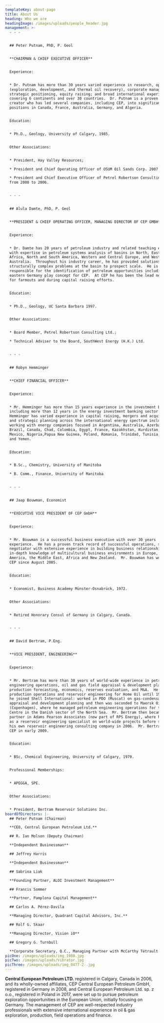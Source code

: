 ```yaml
---
templateKey: about-page
title: About Us
heading: Who we are
headingImage: /images/uploads/people_header.jpg
management: >-
  - - -


  ## Peter Putnam, PhD, P. Geol


  **CHAIRMAN & CHIEF EXECUTIVE OFFICER**


  Experience:


  * Dr. Putnam has more than 30 years varied experience in research, operations
  (exploration, development, and thermal oil recovery), corporate management,
  strategic positioning, equity raising; and broad international experience
  covering 6 continents and over 30 countries.  Dr. Putnam is a proven value
  creator who has led several companies, including CEP, into significant land
  positions in Canada, France, Australia, Germany, and Algeria.


  Education:


  * Ph.D., Geology, University of Calgary, 1985.


  Other Associations:


  * President, Hay Valley Resources;

  * President and Chief Operating Officer of OSUM Oil Sands Corp. 2007 to 2008;

  * President and Chief Executive Officer of Petrel Robertson Consulting Ltd.
  from 2000 to 2006.


  - - -


  ## Alula Damte, PhD, P. Geol


  **PRESIDENT & CHIEF OPERATING OFFICER, MANAGING DIRECTOR OF CEP GMBH**


  Experience:


  * Dr. Damte has 20 years of petroleum industry and related teaching experience
  with expertise in petroleum systems analysis of basins in North, East and West
  Africa, North and South America, Western and Central Europe, and Western
  Australia.  Throughout his industry career, he has provided solutions to
  structurally complex problems at the basin to prospect scale.  He is also
  responsible for the identification of petroleum opportunities including the
  eastern Germany play concept for CEP.  At CEP he has been the lead negotiator
  for farmouts and during capital raising efforts.


  Education:


  * Ph.D., Geology, UC Santa Barbara 1997.


  Other Associations:


  * Board Member, Petrel Robertson Consulting Ltd.;

  * Technical Adviser to the Board, SouthWest Energy (H.K.) Ltd.


  - - -


  ## Robyn Hemminger


  **CHIEF FINANCIAL OFFICER**


  Experience:


  * Mr. Hemminger has more than 15 years experience in the investment business
  including more than 12 years in the energy investment banking sector.  Mr.
  Hemminger has varied experience in capital raising, mergers and acquisitions
  and strategic planning across the international energy spectrum including
  working with energy companies focused in Argentina, Australia, Azerbaijan,
  Brazil, Canada, Chad, Colombia, Egypt, France, Kazakhstan, Kurdistan, Libya,
  Mexico, Nigeria,Papua New Guinea, Poland, Romania, Trinidad, Tunisia, Turkey
  and Yemen.


  Education:


  * B.Sc., Chemistry, University of Manitoba

  * B. Comm., Finance, University of Manitoba


  - - -


  ## Jaap Bouwman, Economist


  **EXECUTIVE VICE PRESIDENT OF CEP GmbH**


  Experience:


  * Mr. Bouwman is a successful business executive with over 30 years
  experience.  He has a proven track record of successful operations, strong
  negotiator with extensive experience in building business relationships, with
  in-depth knowledge of multicultural business environments in Europe, North
  America, the Middle East, Africa and New Zealand.  Mr. Bouwman has worked with
  CEP since August 2005.


  Education:


  * Economist, Business Academy Münster-Osnabrück, 1972.


  Other Associations:


  * Retired Honorary Consul of Germany in Calgary, Canada.


  - - -


  ## David Bertram, P.Eng.


  **VICE PRESIDENT, ENGINEERING**


  Experience:


  * Mr. Bertram has more than 30 years of world-wide experience in petroleum
  engineering operations, oil and gas field appraisal & development planning,
  production forecasting, economics, reserves evaluation, and M&A.  He worked in
  production operations and reservoir engineering for Home Oil until 1992, when
  he joined Shell International: worked in PDO (Muscat) on gas-condensate field
  appraisal and development planning and then was seconded to Maersk Oil
  (Copenhagen), where he managed petroleum engineering operations for the Tyra
  Centre in the Danish sector of the North Sea.  Mr. Bertram then became a
  partner in Adams Pearson Associates (now part of RPS Energy), where he worked
  as a reservoir engineering specialist on world-wide projects before starting
  his own reservoir engineering consulting company in 2006.  Mr. Bertram joined
  CEP in early 2009.


  Education:


  * BSc, Chemical Engineering, University of Calgary, 1979.


  Professional Memberships:


  * APEGGA, SPE.


  Other Associations:


  * President, Bertram Reservoir Solutions Inc.
boardOfDirectors: |-
  ## Peter Putnam (Chairman)

  **CEO, Central European Petroleum Ltd.**

  ## R. Ian Molson (Deputy Chairman)

  **Independent Businessman**

  ## Jeffrey Harris

  **Independent Businessman**

  ## Sabrina Liak

  **Founding Partner, ALOI Investment Management**

  ## Francis Sommer

  **Partner, Pamplona Capital Management**

  ## Carlos A. Pérez-Davila

  **Managing Director, Quadrant Capital Advisors, Inc.**

  ## Rolf G. Skaar

  **Managing Director, Vision iO**

  ## Gregory G. Turnbull

  **Corporate Secretary, Q.C., Managing Partner with McCarthy Tétrault LLP**
picOne: /images/uploads/img_1980.jpg
picTwo: /images/uploads/Vibrator.jpg
picThree: /images/uploads/img_0477-2-.jpg
---
```

**Central European Petroleum LTD.** registered in Calgary, Canada in 2006, and its wholly-owned affiliates, CEP Central European Petroleum GmbH, registered in Germany in 2008, and Central European Petroleum Ltd. sp. z o.o., registered in Poland in 2017, were set up to pursue petroleum exploration opportunities in the European Union, initially focusing on Germany. The management of CEP are well-respected industry professionals with extensive international experience in oil & gas exploration, production, field operations and finance.
